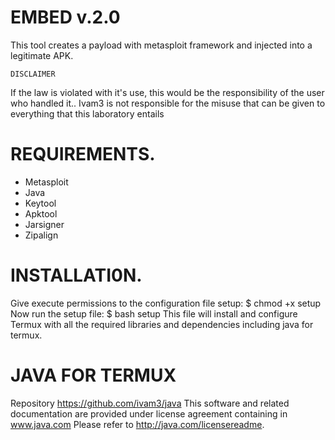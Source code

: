 # EMBED v.2.0
This tool creates a payload with metasploit framework and injected into a legitimate APK.

	DISCLAIMER
If the law is violated with it's use, this would be the responsibility of the user who handled it..
Ivam3 is not responsible for the misuse that can be given to everything that this laboratory entails

# REQUIREMENTS.
- Metasploit
- Java
- Keytool
- Apktool
- Jarsigner
- Zipalign

# INSTALLATI0N.
Give execute permissions to the configuration file setup:
	$  chmod +x setup
Now run the setup file:
	$  bash setup
This file will install and configure Termux with all the required libraries and dependencies including java for termux.


# JAVA FOR TERMUX
Repository
	https://github.com/ivam3/java
This software and related documentation are provided under license agreement containing in www.java.com
Please refer to http://java.com/licensereadme.



